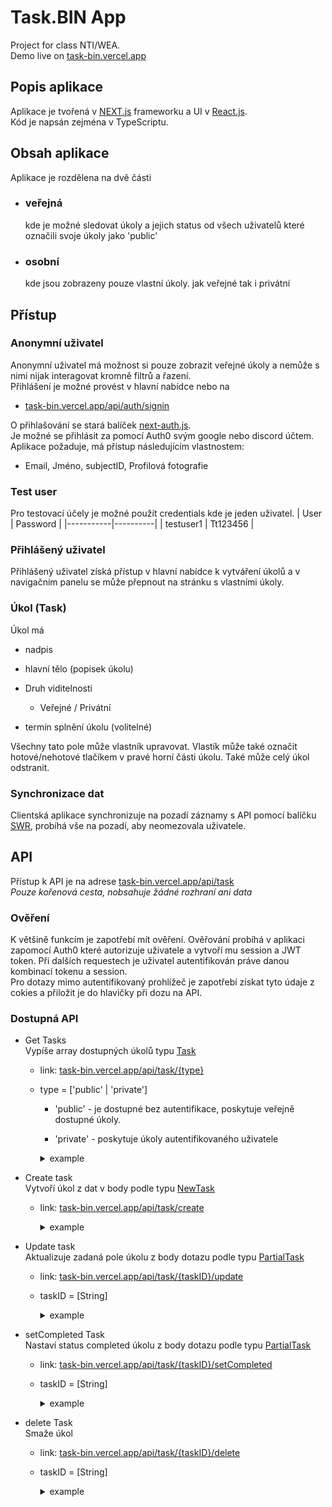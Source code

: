 # Task.BIN App

Project for class NTI/WEA.  
Demo live on [task-bin.vercel.app](https://task-bin.vercel.app/)  

## Popis aplikace

Aplikace je tvořená v [NEXT.js](https://nextjs.org/) frameworku a UI v [React.js](https://reactjs.org/).  
Kód je napsán zejména v TypeScriptu.

## Obsah aplikace

Aplikace je rozdělena na dvě části

- ### veřejná

    kde je možné sledovat úkoly a jejich status od všech uživatelů které označili svoje úkoly jako 'public'

- ### osobní

    kde jsou zobrazeny pouze vlastní úkoly. jak veřejné tak i privátní

## Přístup

### Anonymní uživatel

Anonymní uživatel má možnost si pouze zobrazit veřejné úkoly a nemůže s nimi nijak interagovat kromně filtrů a řazení.  
Přihlášení je možné provést v hlavní nabídce nebo na  

- [task-bin.vercel.app/api/auth/signin](https://task-bin.vercel.app/api/auth/signin)  

O přihlašování se stará balíček [next-auth.js](https://next-auth.js.org/).  
Je možné se přihlásit za pomocí Auth0 svým google nebo discord účtem.  
Aplikace požaduje, má přístup následujícím vlastnostem:

- Email, Jméno, subjectID, Profilová fotografie

### Test user

Pro testovací účely je možné použít credentials kde je jeden uživatel.
| User      | Password |
|-----------|----------|
| testuser1 | Tt123456 |

### Přihlášený uživatel

Přihlášený uživatel získá přístup v hlavní nabídce k vytváření úkolů a v navigačním panelu se může přepnout na stránku s vlastními úkoly.

### Úkol (Task)

Úkol má

- nadpis

- hlavní tělo (popisek úkolu)

- Druh viditelnosti

  - Veřejné / Privátní

- termín splnění úkolu (volitelné)

Všechny tato pole může vlastník upravovat. Vlastík může také označit hotové/nehotové tlačíkem v pravé horní části úkolu. Také může celý úkol odstranit.

### Synchronizace dat

Clientská aplikace synchronizuje na pozadí záznamy s API pomocí balíčku [SWR](https://swr.vercel.app/), probíhá vše na pozadí, aby neomezovala uživatele.

## API

Přístup k API je na adrese [task-bin.vercel.app/api/task](https://task-bin.vercel.app/api/task)  
_Pouze kořenová cesta, nobsahuje žádné rozhraní ani data_  

### Ověření

K většině funkcím je zapotřebí mít ověření. Ověřování probíhá v aplikaci zapomocí Auth0 které autorizuje uživatele a vytvoří mu session a JWT token. Při dalších requestech je uživatel autentifikován práve danou kombinací tokenu a session.  
Pro dotazy mimo autentifikovaný prohlížeč je zapotřebí získat tyto údaje z cokies a přiložit je do hlavičky při dozu na API.

### Dostupná API

- Get Tasks  
    Vypíše array dostupných úkolů typu [Task](frontend/types/interfaces/Task.ts#L9)

  - link: [task-bin.vercel.app/api/task/{type}](https://task-bin.vercel.app/api/task/public)  

  - type = ['public' | 'private']

    - 'public' - je dostupné bez autentifikace, poskytuje veřejně dostupné úkoly.

    - 'private' - poskytuje úkoly autentifikovaného uživatele

    <details>
    <summary>example</summary>

    ```BASH
    curl https://task-bin.vercel.app/api/task/public
    # Status: 200 # [{...}, {...},...]

    curl https://task-bin.vercel.app/api/task/private
    # Status: 401 # Not autheticated, ...

    curl -H "cookie: __Secure-next-auth.session-token=eyJhbGciOiJkaXIiLCJlbmMiOiJBMjU2R0NNIn0..tmcdsQt6L9L0v7Ll.9wbUHhUIgHBPLsI7kR3YQkM5x7kQeGo17FnaO50gFkJ6v1S6zPKu8_0AD6_QgVxvdwSpiptaNV4HTHU_W-BVL9dAqw5KSACvbaJFWrm_jQ4.Dlg2aIakBM_-rIC3KGx_mA" https://task-bin.vercel.app/api/task/private
    # Status: 200 # [{...}, {...},...]
    ```

    </details>

- Create task  
    Vytvoří úkol z dat v body podle typu [NewTask](frontend/types/interfaces/Task.ts#L25)

  - link: [task-bin.vercel.app/api/task/create](https://task-bin.vercel.app/api/task/IkDFXX4BjShMp9fDLD_V/update)  

    <details>
    <summary>example</summary>

    ```BASH
    # -H cookie -X POST -d body URL
    curl -H "Content-Type: application/json" -H "cookie: __Secure-next-auth.session-token=eyJhbGciOiJkaXIiLCJlbmMiOiJBMjU2R0NNIn0..tmcdsQt6L9L0v7Ll.9wbUHhUIgHBPLsI7kR3YQkM5x7kQeGo17FnaO50gFkJ6v1S6zPKu8_0AD6_QgVxvdwSpiptaNV4HTHU_W-BVL9dAqw5KSACvbaJFWrm_jQ4.Dlg2aIakBM_-rIC3KGx_mA" -X POST -d '{"tasks": [{"status": {"access": "private"}, "content": { "headline": "Hello world", "content": "it was done with curl"}}]}' https://task-bin.vercel.app/api/task/create
    # Status: 201 # created
    ```

    </details>

- Update task  
    Aktualizuje zadaná pole úkolu z body dotazu podle typu [PartialTask](frontend/types/interfaces/Task.ts#L21)

  - link: [task-bin.vercel.app/api/task/{taskID}/update](https://task-bin.vercel.app/api/task/IMk1an4BeF8P419eGEZ2/update)  

  - taskID = [String]

    <details>
    <summary>example</summary>

    ```BASH  
    curl -H "Content-Type: application/json" -H "cookie: __Secure-next-auth.session-token=eyJhbGciOiJkaXIiLCJlbmMiOiJBMjU2R0NNIn0..tmcdsQt6L9L0v7Ll.9wbUHhUIgHBPLsI7kR3YQkM5x7kQeGo17FnaO50gFkJ6v1S6zPKu8_0AD6_QgVxvdwSpiptaNV4HTHU_W-BVL9dAqw5KSACvbaJFWrm_jQ4.Dlg2aIakBM_-rIC3KGx_mA" -X POST -d '{"tasks": [{"content": { "headline": "Hello world - upraveno", "content": "it was done with curl 2nd time!"}}]}' https://task-bin.vercel.app/api/task/IMk1an4BeF8P419eGEZ2/update  
    ```

    </details>

- setCompleted Task  
    Nastaví status completed úkolu z body dotazu podle typu [PartialTask](frontend/types/interfaces/Task.ts#L21)

  - link: [task-bin.vercel.app/api/task/{taskID}/setCompleted](https://task-bin.vercel.app/api/task/IMk1an4BeF8P419eGEZ2/setCompleted)  

  - taskID = [String]

    <details>
    <summary>example</summary>

    ```BASH  
    curl -H "Content-Type: application/json" -H "cookie: __Secure-next-auth.session-token=eyJhbGciOiJkaXIiLCJlbmMiOiJBMjU2R0NNIn0..tmcdsQt6L9L0v7Ll.9wbUHhUIgHBPLsI7kR3YQkM5x7kQeGo17FnaO50gFkJ6v1S6zPKu8_0AD6_QgVxvdwSpiptaNV4HTHU_W-BVL9dAqw5KSACvbaJFWrm_jQ4.Dlg2aIakBM_-rIC3KGx_mA" -X POST -d '{"tasks": [{"status": {"completed": true}}]}' https://task-bin.vercel.app/api/task/IMk1an4BeF8P419eGEZ2/setCompleted  
    ```

    </details>


- delete Task  
    Smaže úkol

  - link: [task-bin.vercel.app/api/task/{taskID}/delete](https://task-bin.vercel.app/api/task/IMk1an4BeF8P419eGEZ2/delete)  

  - taskID = [String]

    <details>
    <summary>example</summary>

    ```BASH  
    curl -H "cookie: __Secure-next-auth.session-token=eyJhbGciOiJkaXIiLCJlbmMiOiJBMjU2R0NNIn0..tmcdsQt6L9L0v7Ll.9wbUHhUIgHBPLsI7kR3YQkM5x7kQeGo17FnaO50gFkJ6v1S6zPKu8_0AD6_QgVxvdwSpiptaNV4HTHU_W-BVL9dAqw5KSACvbaJFWrm_jQ4.Dlg2aIakBM_-rIC3KGx_mA" https://task-bin.vercel.app/api/task/IMk1an4BeF8P419eGEZ2/delete  
    ```

    </details>
